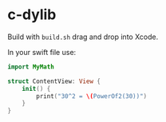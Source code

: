 # c-dylib

Build with `build.sh` drag and drop into Xcode.

In your swift file use:

```swift
import MyMath

struct ContentView: View {
    init() {
        print("30^2 = \(PowerOf2(30))")
    }
}
```
